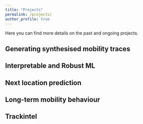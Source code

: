 ```yaml
---
title: "Projects"
permalink: /projects/
author_profile: true
---
```


Here you can find more details on the past and ongoing projects.

## Generating synthesised mobility traces

## Interpretable and Robust ML

## Next location prediction

## Long-term mobility behaviour

## Trackintel


